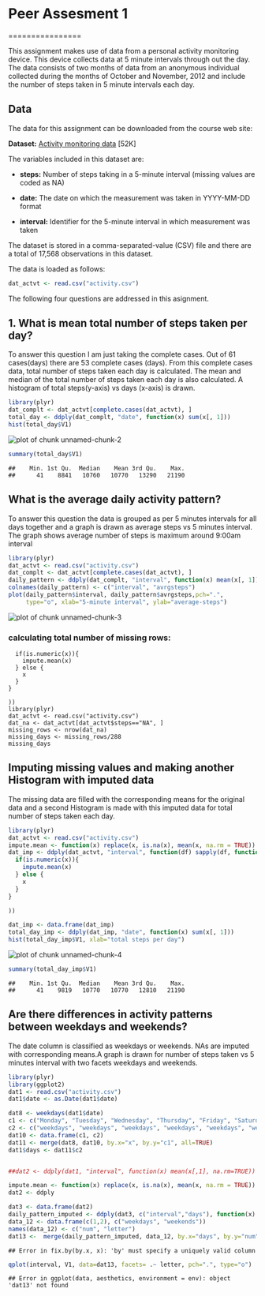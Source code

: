 # Peer Assesment 1
 
 ================

This assignment makes use of data from a personal activity monitoring device. This device collects data at 5 minute intervals through out the day. The data consists of two months of data from an anonymous individual collected during the months of October and November, 2012 and include the number of steps taken in 5 minute intervals each day.

## Data

The data for this assignment can be downloaded from the course web site:

**Dataset:** [Activity monitoring data](https://d396qusza40orc.cloudfront.net/repdata%2Fdata%2Factivity.zip) [52K]

The variables included in this dataset are:

 - **steps:** Number of steps taking in a 5-minute interval (missing values are coded as NA)


- **date:** The date on which the measurement was taken in YYYY-MM-DD format


- **interval:** Identifier for the 5-minute interval in which measurement was taken


The dataset is stored in a comma-separated-value (CSV) file and there are a total of 17,568 observations in this dataset.

The data is loaded as follows:


```r
dat_actvt <- read.csv("activity.csv") 
```

The following four questions are addressed in this asignment.

## 1. What is mean total number of steps taken per day? 

To answer this question I am just taking the complete cases. Out of 61 cases(days) there are 53 complete cases (days). From this complete cases data, total number of steps taken each day is calculated. The mean and median of the total number of steps taken each day is also calculated. A histogram of total steps(y-axis) vs days (x-axis) is drawn.


```r
library(plyr)
dat_complt <- dat_actvt[complete.cases(dat_actvt), ]
total_day <- ddply(dat_complt, "date", function(x) sum(x[, 1]))
hist(total_day$V1)
```

![plot of chunk unnamed-chunk-2](figure/unnamed-chunk-2-1.png) 

```r
summary(total_day$V1)
```

```
##    Min. 1st Qu.  Median    Mean 3rd Qu.    Max. 
##      41    8841   10760   10770   13290   21190
```
## What is the average daily activity pattern?
To answer this question the data is grouped as per 5 minutes intervals for all days together and a graph is drawn as average steps vs 5 minutes interval. The graph shows average number of steps is maximum around 9:00am interval

```r
library(plyr)
dat_actvt <- read.csv("activity.csv")
dat_complt <- dat_actvt[complete.cases(dat_actvt), ]
daily_pattern <- ddply(dat_complt, "interval", function(x) mean(x[, 1]))
colnames(daily_pattern) <- c("interval", "avrgsteps")
plot(daily_pattern$interval, daily_pattern$avrgsteps,pch=".",
     type="o", xlab="5-minute interval", ylab="average-steps")
```

![plot of chunk unnamed-chunk-3](figure/unnamed-chunk-3-1.png) 

### calculating total number of missing rows:

```{r}(dat1, "interval", function(df) sapply(df, function(x){
  if(is.numeric(x)){
    impute.mean(x)
  } else {
    x
  }
}  

))
library(plyr)
dat_actvt <- read.csv("activity.csv")
dat_na <- dat_actvt[dat_actvt$steps=="NA", ]
missing_rows <- nrow(dat_na)
missing_days <- missing_rows/288
missing_days
```


## Imputing missing values and making another Histogram with imputed data
The missing data are filled with the corresponding means for the original data and a second Histogram is made with this imputed data for total number of steps taken each day.
           


```r
library(plyr)
dat_actvt <- read.csv("activity.csv")
impute.mean <- function(x) replace(x, is.na(x), mean(x, na.rm = TRUE))
dat_imp <- ddply(dat_actvt, "interval", function(df) sapply(df, function(x){
  if(is.numeric(x)){
    impute.mean(x)
  } else {
    x
  }
}  

))

dat_imp <- data.frame(dat_imp)
total_day_imp <- ddply(dat_imp, "date", function(x) sum(x[, 1]))
hist(total_day_imp$V1, xlab="total steps per day")
```

![plot of chunk unnamed-chunk-4](figure/unnamed-chunk-4-1.png) 

```r
summary(total_day_imp$V1)
```

```
##    Min. 1st Qu.  Median    Mean 3rd Qu.    Max. 
##      41    9819   10770   10770   12810   21190
```

## Are there differences in activity patterns between weekdays and weekends?
The date column is classified as weekdays or weekends. NAs are imputed with corresponding means.A graph is drawn for number of steps taken vs 5 minutes interval with two facets weekdays and weekends.


```r
library(plyr)
library(ggplot2)
dat1 <- read.csv("activity.csv")
dat1$date <- as.Date(dat1$date)

dat8 <- weekdays(dat1$date)
c1 <- c("Monday", "Tuesday", "Wednesday", "Thursday", "Friday", "Saturday", "Sunday")
c2 <- c("weekdays", "weekdays", "weekdays", "weekdays", "weekdays", "weekends", "weekends")
dat10 <- data.frame(c1, c2)
dat11 <- merge(dat8, dat10, by.x="x", by.y="c1", all=TRUE)
dat1$days <- dat11$c2


##dat2 <- ddply(dat1, "interval", function(x) mean(x[,1], na.rm=TRUE))

impute.mean <- function(x) replace(x, is.na(x), mean(x, na.rm = TRUE))
dat2 <- ddply

dat3 <- data.frame(dat2)
daily_pattern_imputed <- ddply(dat3, c("interval","days"), function(x) mean(x[, 1]))
data_12 <- data.frame(c(1,2), c("weekdays", "weekends"))
names(data_12) <- c("num", "letter")
dat13 <-  merge(daily_pattern_imputed, data_12, by.x="days", by.y="num")
```

```
## Error in fix.by(by.x, x): 'by' must specify a uniquely valid column
```

```r
qplot(interval, V1, data=dat13, facets= .~ letter, pch=".", type="o")
```

```
## Error in ggplot(data, aesthetics, environment = env): object 'dat13' not found
```

